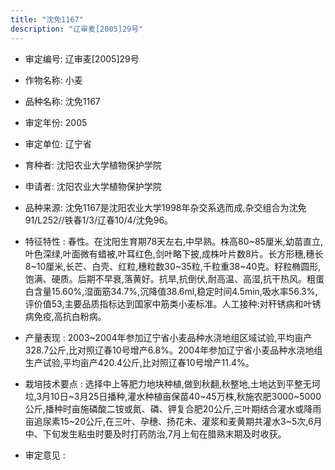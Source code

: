 ```yaml
---
title: "沈免1167"
description: "辽审麦[2005]29号"
---
```

* 审定编号:  辽审麦[2005]29号

*  作物名称:  小麦

*  品种名称:  沈免1167

*  审定年份:  2005

*  审定单位:  辽宁省

* 育种者:  沈阳农业大学植物保护学院

*  申请者:  沈阳农业大学植物保护学院

*  品种来源:  沈免1167是沈阳农业大学1998年杂交系选而成,杂交组合为沈免91/L252//铁春1/3/辽春10/4/沈免96。

*  特征特性 : 
春性。在沈阳生育期78天左右,中早熟。株高80~85厘米,幼苗直立,叶色深绿,叶面微有蜡被,叶耳红色,剑叶略下披,成株叶片数8片。长方形穗,穗长8~10厘米,长芒、白壳、红粒,穗粒数30~35粒,千粒重38~40克。籽粒椭圆形,饱满、硬质。后期不早衰,落黄好。抗旱,抗倒伏,耐高温、高湿,抗干热风。粗蛋白含量15.60%,湿面筋34.7%,沉降值38.6ml,稳定时间4.5min,吸水率56.3%,评价值53,主要品质指标达到国家中筋类小麦标准。人工接种:对秆锈病和叶锈病免疫,高抗白粉病。
 
*  产量表现 : 
2003~2004年参加辽宁省小麦品种水浇地组区域试验,平均亩产328.7公斤,比对照辽春10号增产6.8%。2004年参加辽宁省小麦品种水浇地组生产试验,平均亩产420.4公斤,比对照辽春10号增产11.4%。

*  栽培技术要点 : 
选择中上等肥力地块种植,做到秋翻,秋整地,土地达到平整无坷垃,3月10日~3月25日播种,灌水种植亩保苗40~45万株,秋施农肥3000~5000公斤,播种时亩施磷酸二铵或氮、磷、钾复合肥20公斤,三叶期结合灌水或降雨亩追尿素15~20公斤,在三叶、孕穗、扬花未、灌浆和麦黄期共灌水3~5次,6月中、下旬发生粘虫时要及时打药防治,7月上旬在腊熟末期及时收获。

*  审定意见 : 

